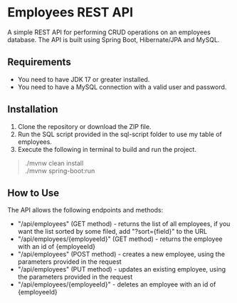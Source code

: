 # Employees REST API
A simple REST API for performing CRUD operations on an employees database. The API is built using Spring Boot, Hibernate/JPA and MySQL.

## Requirements
* You need to have JDK 17 or greater installed.
* You need to have a MySQL connection with a valid user and password.

## Installation
1. Clone the repository or download the ZIP file.
2. Run the SQL script provided in the sql-script folder to use my table of employees.
3. Execute the following in terminal to build and run the project.
> ./mvnw clean install \
> ./mvnw spring-boot:run

## How to Use
The API allows the following endpoints and methods:
* "/api/employees" (GET method) - returns the list of all employees, if you want the list sorted by some filed, add "?sort={field}" to the URL
* "/api/employees/{employeeId}" (GET method) - returns the employee with an id of {employeeId}
* "/api/employees" (POST method) - creates a new employee, using the parameters provided in the request
* "/api/employees" (PUT method) - updates an existing employee, using the parameters provided in the request
* "/api/employees/{employeeId}" - deletes an employee with an id of {employeeId}